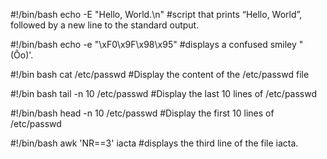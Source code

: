 #!/bin/bash
echo  -E "Hello, World.\n"
#script that prints “Hello, World”, followed by a new line to the standard output.

#!/bin/bash
echo -e "\xF0\x9F\x98\x95"
#displays a confused smiley "(Ôo)'.


#!/bin bash
cat /etc/passwd
#Display the content of the /etc/passwd file


#!/bin bash
tail -n 10 /etc/passwd
#Display the last 10 lines of /etc/passwd

#!/bin/bash
head -n 10 /etc/passwd
#Display the first 10 lines of /etc/passwd

#!/bin/bash
awk 'NR==3' iacta
#displays the third line of the file iacta.
